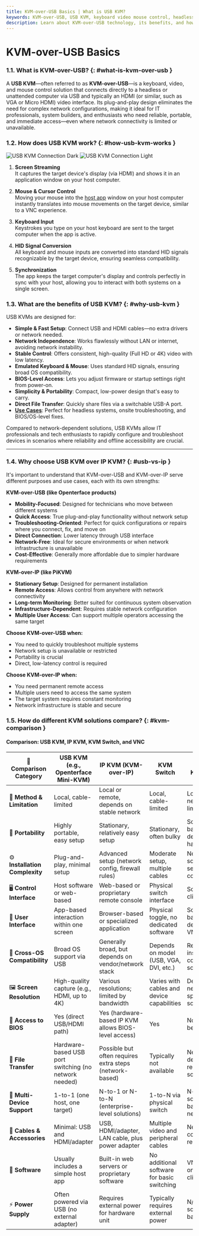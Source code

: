 ```yaml
---
title: KVM-over-USB Basics | What is USB KVM?
keywords: KVM-over-USB, USB KVM, keyboard video mouse control, headless computer, plug-and-play, network-independent, IT professionals, system builders, portable KVM, BIOS access
description: Learn about KVM-over-USB technology, its benefits, and how it compares to other KVM solutions. Ideal for IT professionals and system builders needing portable and network-independent device control.
---
```


# KVM-over-USB Basics

### 1.1. What is KVM-over-USB? {: #what-is-kvm-over-usb }
A **USB KVM**—often referred to as **KVM-over-USB**—is a keyboard, video, and mouse control solution that connects directly to a headless or unattended computer via USB and typically an HDMI (or similar, such as VGA or Micro HDMI) video interface. Its plug-and-play design eliminates the need for complex network configurations, making it ideal for IT professionals, system builders, and enthusiasts who need reliable, portable, and immediate access—even where network connectivity is limited or unavailable.

### 1.2. How does USB KVM work? {: #how-usb-kvm-works }
![USB KVM Connection Dark](/images/usbkvm/usb-kvm-connect-dark.svg#only-dark)
![USB KVM Connection Light](/images/usbkvm/usb-kvm-connect-light.svg#only-light)

1. **Screen Streaming**  
   It captures the target device's display (via HDMI) and shows it in an application window on your host computer.

2. **Mouse & Cursor Control**  
   Moving your mouse into the [host app](/app) window on your host computer instantly translates into mouse movements on the target device, similar to a VNC experience.

3. **Keyboard Input**  
   Keystrokes you type on your host keyboard are sent to the target computer when the app is active.

4. **HID Signal Conversion**  
   All keyboard and mouse inputs are converted into standard HID signals recognizable by the target device, ensuring seamless compatibility.

5. **Synchronization**  
   The app keeps the target computer's display and controls perfectly in sync with your host, allowing you to interact with both systems on a single screen.

### 1.3. What are the benefits of USB KVM? {: #why-usb-kvm }

USB KVMs are designed for:

- **Simple & Fast Setup**: Connect USB and HDMI cables—no extra drivers or network needed.
- **Network Independence**: Works flawlessly without LAN or internet, avoiding network instability.
- **Stable Control**: Offers consistent, high-quality (Full HD or 4K) video with low latency.
- **Emulated Keyboard & Mouse**: Uses standard HID signals, ensuring broad OS compatibility.
- **BIOS-Level Access**: Lets you adjust firmware or startup settings right from power-on.
- **Simplicity & Portability**: Compact, low-power design that's easy to carry.
- **Direct File Transfer**: Quickly share files via a switchable USB-A port.
- **[Use Cases](/use-cases)**: Perfect for headless systems, onsite troubleshooting, and BIOS/OS-level fixes.

Compared to network-dependent solutions, USB KVMs allow IT professionals and tech enthusiasts to rapidly configure and troubleshoot devices in scenarios where reliability and offline accessibility are crucial.

---

### 1.4. Why choose USB KVM over IP KVM? {: #usb-vs-ip }
It's important to understand that KVM-over-USB and KVM-over-IP serve different purposes and use cases, each with its own strengths:

**KVM-over-USB (like Openterface products)**

- **Mobility-Focused**: Designed for technicians who move between different systems
- **Quick Access**: True plug-and-play functionality without network setup
- **Troubleshooting-Oriented**: Perfect for quick configurations or repairs where you connect, fix, and move on
- **Direct Connection**: Lower latency through USB interface
- **Network-Free**: Ideal for secure environments or when network infrastructure is unavailable
- **Cost-Effective**: Generally more affordable due to simpler hardware requirements

**KVM-over-IP (like PiKVM)**

- **Stationary Setup**: Designed for permanent installation
- **Remote Access**: Allows control from anywhere with network connectivity
- **Long-term Monitoring**: Better suited for continuous system observation
- **Infrastructure-Dependent**: Requires stable network configuration
- **Multiple User Access**: Can support multiple operators accessing the same target

**Choose KVM-over-USB when:**

- You need to quickly troubleshoot multiple systems
- Network setup is unavailable or restricted
- Portability is crucial
- Direct, low-latency control is required

**Choose KVM-over-IP when:**

- You need permanent remote access
- Multiple users need to access the same system
- The target system requires constant monitoring
- Network infrastructure is stable and secure

### 1.5. How do different KVM solutions compare? {: #kvm-comparison }

#### Comparison: USB KVM, IP KVM, KVM Switch, and VNC

| 🤔 **Comparison Category**    | **USB KVM (e.g., Openterface Mini-KVM)**                   | **IP KVM (KVM-over-IP)**                                   | **KVM Switch**                                | **Software KVM / VNC**                         |
|------------------------------|-------------------------------------------------------|------------------------------------------------------------|-----------------------------------------------|-----------------------------------------------|
| 🎯 **Method & Limitation**    | Local, cable-limited                                 | Local or remote, depends on stable network                 | Local, cable-limited                          | Local/Remote, network-limited                 |
| 🚀 **Portability**            | Highly portable, easy setup                          | Stationary, relatively easy setup                          | Stationary, often bulky                       | Software-based (no dedicated hardware)        |
| ⚙️ **Installation Complexity**| Plug-and-play, minimal setup                         | Advanced setup (network config, firewall rules)            | Moderate setup, multiple cables               | Network and software setup can be complex     |
| 🖥️ **Control Interface**      | Host software or web-based                           | Web-based or proprietary remote console                    | Physical switch interface                     | Software client on host                       |
| 👀 **User Interface**         | App-based interaction within one screen              | Browser-based or specialized application                   | Physical toggle, no dedicated software        | Software-based, depends on VNC client         |
| 🔄 **Cross-OS Compatibility** | Broad OS support via USB                             | Generally broad, but depends on vendor/network stack       | Depends on model (USB, VGA, DVI, etc.)        | Requires installation of compatible software  |
| 🖼️ **Screen Resolution**      | High-quality capture (e.g., HDMI, up to 4K)          | Various resolutions; limited by bandwidth                  | Varies with cables and device capabilities    | Depends on network speed and software         |
| 🔑 **Access to BIOS**         | Yes (direct USB/HDMI path)                           | Yes (hardware-based IP KVM allows BIOS-level access)       | Yes                                           | No (OS must be running)                       |
| 📁 **File Transfer**          | Hardware-based USB port switching (no network needed) | Possible but often requires extra steps (network-based)    | Typically not available                       | Network-dependent, reliant on software        |
| 🔗 **Multi-Device Support**   | 1-to-1 (one host, one target)                        | N-to-1 or N-to-N (enterprise-level solutions)              | 1-to-N via physical switch                    | N-to-N, software-based over network           |
| 🔌 **Cables & Accessories**   | Minimal: USB and HDMI/adapter                        | USB, HDMI/adapter, LAN cable, plus power adapter           | Multiple video and peripheral cables          | Network connection required                   |
| 💾 **Software**               | Usually includes a simple host app                   | Built-in web servers or proprietary software               | No additional software for basic switching    | VNC server on target + client on host         |
| ⚡️ **Power Supply**           | Often powered via USB (no external adapter)          | Requires external power for hardware unit                  | Typically requires external power             | N/A (purely software-based)                   |